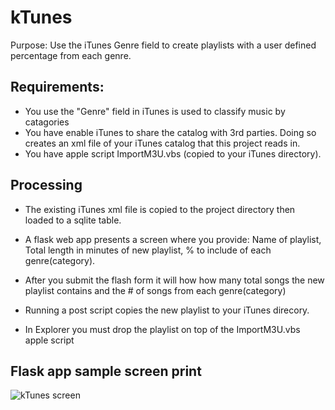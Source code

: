# kTunes

Purpose: Use the iTunes Genre field to create playlists with a user defined percentage from each genre.

## Requirements: 
- You use the "Genre" field in iTunes is used to classify music by catagories
- You have enable iTunes to share the catalog with 3rd parties. Doing so creates an xml file of your iTunes catalog that this project reads in.
- You have apple script ImportM3U.vbs (copied to your iTunes directory).
              
              
## Processing
- The existing iTunes xml file is copied to the project directory then loaded to a sqlite table.
- A flask web app presents a screen where you provide:
  Name of playlist, 
  Total length in minutes of new playlist,
  % to include of each genre(category).

- After you submit the flash form it will how how many total songs the new playlist contains and the # of songs from each genre(category)
- Running a post script copies the new playlist to your iTunes direcory. 
- In Explorer you must drop the playlist on top of the ImportM3U.vbs apple script
## Flask app sample screen print
![kTunes screen](https://user-images.githubusercontent.com/107451552/192881760-4221c58a-b2de-4b18-a0b1-755aeb20f217.png)

